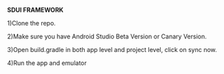 **SDUI FRAMEWORK**

1)Clone the repo.

2)Make sure you have Android Studio Beta Version or Canary Version.

3)Open build.gradle in both app level and project level, click on sync now.

4)Run the app and emulator
